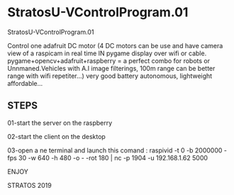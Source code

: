 # StratosU-VControlProgram.01
StratosU-VControlProgram.01

Control one adafruit DC motor (4 DC motors can be use and have camera view of a raspicam in real time IN pygame display over wifi or cable.
pygame+opencv+adafruit+raspberry = a perfect combo for  robots or Unnmaned.Vehicles with A.I image filterings, 100m range can be better range with wifi repetiter...) very good battery autonomous, lightweight affordable...




STEPS
-----

01-start the server on the raspberry

02-start the client on the desktop

03-open a ne terminal and launch this comand : raspivid -t 0 -b 2000000 -fps 30 -w 640 -h 480 -o - -rot 180 | nc -p 1904 -u 192.168.1.62 5000

ENJOY

STRATOS 2019
